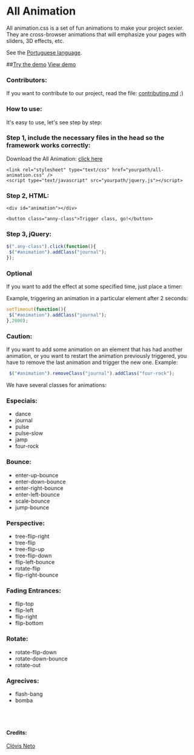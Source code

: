All Animation
=============

All animation.css is a set of fun animations to make your project sexier.
They are cross-browser animations that will emphasize your pages with sliders, 3D effects, etc.

See the <a href="readme-portuguese.md">Portuguese language</a>.

##[Try the demo](http://clovisdasilvaneto.github.io/all-animation/)
<a href="http://clovisdasilvaneto.github.io/all-animation/">View demo</a>


### Contributors:
If you want to contribute to our project, read the file: <a href="https://github.com/clovisdasilvaneto/all-animation/blob/master/contributing.md">contributing.md</a> ;)

### How to use:

It's easy to use, let's see step by step:

### Step 1, include the necessary files in the head so the framework works correctly:

Download the All Animation: <a href="https://github.com/clovisdasilvaneto/all-animation/archive/v2.1.2.zip" target="_blank">click here</a>

```
<link rel="stylesheet" type="text/css" href="yourpath/all-animation.css" />
<script type="text/javascript" src="yourpath/jquery.js"></script>

```

### Step 2, HTML:

```
<div id="animation"></div>

<button class="anny-class">Trigger class, go!</button>

```

### Step 3, jQuery:

```js
$(".any-class").click(function(){
 $("#animation").addClass("journal");
});
```

### Optional

If you want to add the effect at some specified time, just place a timer:

Example, triggering an animation in a particular element after 2 seconds:

```js
setTimeout(function(){
 $("#animation").addClass("journal");
},2000);
```

### Caution:

If you want to add some animation on an element that has had another animation, or you want to restart the animation previously triggered, you have to remove the last animation and trigger the new one. Example:


```js
 $("#animation").removeClass("journal").addClass("four-rock");
```

We have several classes for animations:

### Especiais:

<ul>
 <li>dance</li>
 <li>journal</li>
 <li>pulse</li>
 <li>pulse-slow</li>
 <li>jamp</li>
 <li>four-rock</li>
</ul>

### Bounce:
<ul>
 <li>enter-up-bounce </li>
 <li>enter-down-bounce</li>
 <li>enter-right-bounce </li>
 <li>enter-left-bounce</li>
 <li>scale-bounce</li>
 <li>jump-bounce</li>
</ul>

### Perspective:
<ul>
 <li>tree-flip-right</li>
 <li>tree-flip</li>
 <li>tree-flip-up</li>
 <li>tree-flip-down</li>
 <li>flip-left-bounce</li>
 <li>rotate-flip</li>
 <li>flip-right-bounce</li>
</ul>

### Fading Entrances:
<ul>
 <li>flip-top</li>
 <li>flip-left</li>
 <li>flip-right</li>
 <li>flip-bottom</li>
</ul>

### Rotate:
<ul>
 <li>rotate-flip-down</li>
 <li>rotate-down-bounce</li>
 <li>rotate-out</li>
</ul>

### Agrecives:
<ul>
 <li>flash-bang</li>
 <li>bomba</li>
</ul>

<br>
<br>

#### Credits:

<a href="http://clovisdasilvaneto.github.io" target="_blank">Clóvis Neto</a>
